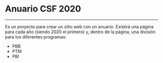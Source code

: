 # Anuario CSF 2020
---
Es un proyecto para crear un sitio web con un anuario.
Existirá una página para cada año (siendo 2020 el primero) y, dentro de la página, una división para los diferentes programas:
* PBB
* PTM
* PBI
